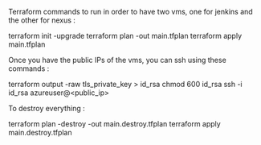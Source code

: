   Terraform commands to run in order to have two vms, one for jenkins and the other for nexus : 

terraform init -upgrade
terraform plan -out main.tfplan
terraform apply main.tfplan

  Once you have the public IPs of the vms, you can ssh using these commands :

terraform output -raw tls_private_key > id_rsa
chmod 600 id_rsa
ssh -i id_rsa azureuser@<public_ip>

  To destroy everything :

terraform plan -destroy -out main.destroy.tfplan
terraform apply main.destroy.tfplan
